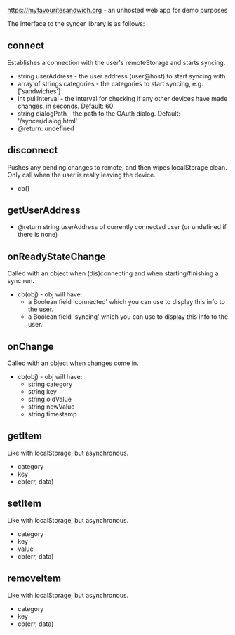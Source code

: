 https://myfavouritesandwich.org - an unhosted web app for demo purposes

The interface to the syncer library is as follows:

## connect
Establishes a connection with the user's remoteStorage and starts syncing.

* string userAddress - the user address (user@host) to start syncing with
* array of strings categories - the categories to start syncing, e.g. ['sandwiches']
* int pullInterval - the interval for checking if any other devices have made changes, in seconds. Default: 60
* string dialogPath - the path to the OAuth dialog. Default: '/syncer/dialog.html'
* @return: undefined

## disconnect
Pushes any pending changes to remote, and then wipes localStorage clean. Only call when the user is really leaving the device.

* cb()

## getUserAddress
* @return string userAddress of currently connected user (or undefined if there is none)

## onReadyStateChange
Called with an object when (dis)connecting and when starting/finishing a sync run.

* cb(obj) - obj will have:
  * a Boolean field 'connected' which you can use to display this info to the user.
  * a Boolean field 'syncing' which you can use to display this info to the user.

## onChange
Called with an object when changes come in.

* cb(obj) - obj will have:
  * string category
  * string key
  * string oldValue
  * string newValue
  * string timestamp

## getItem
Like with localStorage, but asynchronous.

* category
* key
* cb(err, data)

## setItem
Like with localStorage, but asynchronous.

* category
* key
* value
* cb(err, data)

## removeItem
Like with localStorage, but asynchronous.

* category
* key
* cb(err, data)

